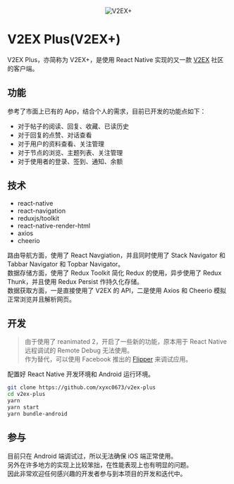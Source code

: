 <p align="center">
  <img src="https://i.loli.net/2021/05/11/PCgiGYR74Aqu9xD.png" alt="V2EX+" border="0" />
</p>

# V2EX Plus(V2EX+)
V2EX Plus，亦简称为 V2EX+，是使用 React Native 实现的又一款 [V2EX](https://www.v2ex.com/) 社区的客户端。

## 功能
参考了市面上已有的 App，结合个人的需求，目前已开发的功能点如下：
- 对于帖子的阅读、回复、收藏、已读历史
- 对于回复的点赞、对话查看
- 对于用户的资料查看、关注管理
- 对于节点的浏览、主题列表、关注管理
- 对于使用者的登录、签到、通知、余额

## 技术
- react-native
- react-navigation
- reduxjs/toolkit
- react-native-render-html
- axios
- cheerio

路由导航方面，使用了 React Navgiation，并且同时使用了 Stack Navigator 和 Tabbar Navigator 和 Topbar Navigator。  
数据存储方面，使用了 Redux Toolkit 简化 Redux 的使用，异步使用了 Redux Thunk，并且使用 Redux Persist 作持久化存储。  
数据获取方面，一是直接使用了 V2EX 的 API，二是使用 Axios 和 Cheerio 模拟正常浏览并且解析网页。

## 开发
> 由于使用了 reanimated 2，开启了一些新的功能，原本用于 React Native 远程调试的 Remote Debug 无法使用。  
> 作为替代，可以使用 Facebook 推出的 [Flipper](https://fbflipper.com/) 来调试应用。

配置好 React Native 开发环境和 Android 运行环境。
```bash
git clone https://github.com/xyxc0673/v2ex-plus
cd v2ex-plus
yarn
yarn start
yarn bundle-android
```

## 参与
目前只在 Android 端调试过，所以无法确保 iOS 端正常使用。  
另外在许多地方的实现上比较笨拙，在性能表现上也有明显的问题。  
因此非常欢迎任何感兴趣的开发者参与到本项目的开发和迭代中。
